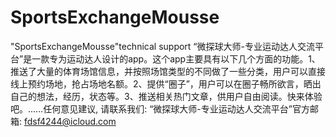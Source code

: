 # SportsExchangeMousse
"SportsExchangeMousse"technical support
“微探球大师-专业运动达人交流平台”是一款专为运动达人设计的app。这个app主要具有以下几个方面的功能。1、推送了大量的体育场馆信息，并按照场馆类型的不同做了一些分类，用户可以直接线上预约场地，抢占场地名额。2、提供“圈子”，用户可以在圈子畅所欲言，晒出自己的想法，经历，状态等。3、推送相关热门文章，供用户自由阅读。快来体验吧。……任何意见建议, 请联系我们:  “微探球大师-专业运动达人交流平台”官方邮箱: fdsf4244@icloud.com
